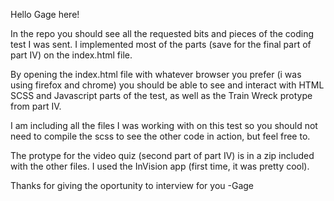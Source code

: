 Hello Gage here!

In the repo you should see all the requested bits and pieces of the coding test I was sent.
I implemented most of the parts (save for the final part of part IV) on the index.html file.

By opening the index.html file with whatever browser you prefer (i was using firefox and chrome)
you should be able to see and interact with HTML SCSS and Javascript parts of the test, as well as the Train Wreck protype from part IV.

I am including all the files I was working with on this test so you should not need to compile the scss to see the other code in action, but feel free to.

The protype for the video quiz (second part of part IV) is in a zip included with the other files. I used the InVision app (first time, it was pretty cool).

Thanks for giving the oportunity to interview for you
-Gage